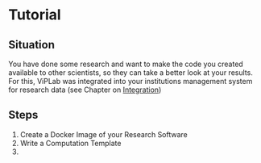 # Tutorial

## Situation
You have done some research and want to make the code you created available to other scientists, so they can take a better look at your results. 
For this, ViPLab was integrated into your institutions management system for research data (see Chapter on [Integration](../integration/index.md))

## Steps
1. Create a Docker Image of your Research Software
2. Write a Computation Template
3. 